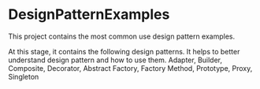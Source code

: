 # DesignPatternExamples
This project contains the most common use design pattern examples.

At this stage, it contains the following design patterns. It helps to better understand design pattern and how to use them.
Adapter, Builder, Composite, Decorator, Abstract Factory, Factory Method, Prototype, Proxy, Singleton
